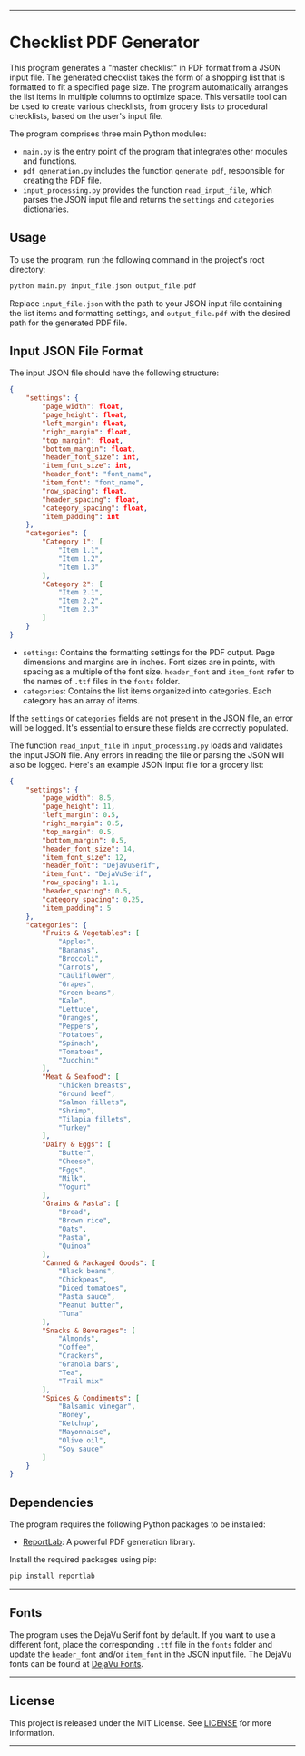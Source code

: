 
---

# Checklist PDF Generator

This program generates a "master checklist" in PDF format from a JSON input file. The generated checklist takes the form of a shopping list that is formatted to fit a specified page size. The program automatically arranges the list items in multiple columns to optimize space. This versatile tool can be used to create various checklists, from grocery lists to procedural checklists, based on the user's input file.

The program comprises three main Python modules:

- `main.py` is the entry point of the program that integrates other modules and functions.
- `pdf_generation.py` includes the function `generate_pdf`, responsible for creating the PDF file.
- `input_processing.py` provides the function `read_input_file`, which parses the JSON input file and returns the `settings` and `categories` dictionaries.

## Usage

To use the program, run the following command in the project's root directory:

```bash
python main.py input_file.json output_file.pdf
```

Replace `input_file.json` with the path to your JSON input file containing the list items and formatting settings, and `output_file.pdf` with the desired path for the generated PDF file.

## Input JSON File Format

The input JSON file should have the following structure:

```json
{
    "settings": {
        "page_width": float,    
        "page_height": float,   
        "left_margin": float,
        "right_margin": float,
        "top_margin": float,
        "bottom_margin": float,
        "header_font_size": int,
        "item_font_size": int,
        "header_font": "font_name",
        "item_font": "font_name",
        "row_spacing": float,
        "header_spacing": float,
        "category_spacing": float,
        "item_padding": int 
    },
    "categories": {
        "Category 1": [
            "Item 1.1",
            "Item 1.2",
            "Item 1.3"
        ],
        "Category 2": [
            "Item 2.1",
            "Item 2.2",
            "Item 2.3"
        ]
    }
}
```

- `settings`: Contains the formatting settings for the PDF output. Page dimensions and margins are in inches. Font sizes are in points, with spacing as a multiple of the font size. `header_font` and `item_font` refer to the names of `.ttf` files in the `fonts` folder.
- `categories`: Contains the list items organized into categories. Each category has an array of items.

If the `settings` or `categories` fields are not present in the JSON file, an error will be logged. It's essential to ensure these fields are correctly populated.

The function `read_input_file` in `input_processing.py` loads and validates the input JSON file. Any errors in reading the file or parsing the JSON will also be logged.
Here's an example JSON input file for a grocery list:

```json
{
    "settings": {
        "page_width": 8.5,
        "page_height": 11,
        "left_margin": 0.5,
        "right_margin": 0.5,
        "top_margin": 0.5,
        "bottom_margin": 0.5,
        "header_font_size": 14,
        "item_font_size": 12,
        "header_font": "DejaVuSerif",
        "item_font": "DejaVuSerif",
        "row_spacing": 1.1,
        "header_spacing": 0.5,
        "category_spacing": 0.25,
        "item_padding": 5
    },
    "categories": {
        "Fruits & Vegetables": [
            "Apples",
            "Bananas",
            "Broccoli",
            "Carrots",
            "Cauliflower",
            "Grapes",
            "Green beans",
            "Kale",
            "Lettuce",
            "Oranges",
            "Peppers",
            "Potatoes",
            "Spinach",
            "Tomatoes",
            "Zucchini"
        ],
        "Meat & Seafood": [
            "Chicken breasts",
            "Ground beef",
            "Salmon fillets",
            "Shrimp",
            "Tilapia fillets",
            "Turkey"
        ],
        "Dairy & Eggs": [
            "Butter",
            "Cheese",
            "Eggs",
            "Milk",
            "Yogurt"
        ],
        "Grains & Pasta": [
            "Bread",
            "Brown rice",
            "Oats",
            "Pasta",
            "Quinoa"
        ],
        "Canned & Packaged Goods": [
            "Black beans",
            "Chickpeas",
            "Diced tomatoes",
            "Pasta sauce",
            "Peanut butter",
            "Tuna"
        ],
        "Snacks & Beverages": [
            "Almonds",
            "Coffee",
            "Crackers",
            "Granola bars",
            "Tea",
            "Trail mix"
        ],
        "Spices & Condiments": [
            "Balsamic vinegar",
            "Honey",
            "Ketchup",
            "Mayonnaise",
            "Olive oil",
            "Soy sauce"
        ]
    }
}
```

## Dependencies

The program requires the following Python packages to be installed:

- [ReportLab](https://www.reportlab.com/opensource/): A powerful PDF generation library.

Install the required packages using pip:

```bash
pip install reportlab
```

---

## Fonts

The program uses the DejaVu Serif font by default. If you want to use a different font, place the corresponding `.ttf` file in the `fonts` folder and update the `header_font` and/or `item_font` in the JSON input file. The DejaVu fonts can be found at [DejaVu Fonts](https://dejavu-fonts.github.io/).

---

## License

This project is released under the MIT License. See [LICENSE](LICENSE) for more information.

---

